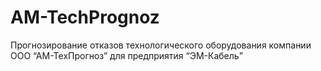 # AM-TechPrognoz
Прогнозирование отказов технологического оборудования компании ООО “АМ-ТехПрогноз” для предприятия “ЭМ-Кабель”
